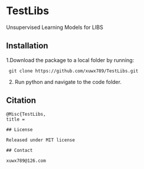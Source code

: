 # TestLibs

Unsupervised Learning Models for LIBS

## Installation

1.Download the package to a local folder by running:

```
 git clone https://github.com/xuwx789/TestLibs.git
```
2. Run python and navigate to the code folder.

## Citation

```
@Misc{TestLibs,
title =

## License

Released under MIT license

## Contact

xuwx789@126.com
